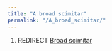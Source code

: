 ```yaml
---
title: "A broad scimitar"
permalink: "/A_broad_scimitar/"
---
```


1.  REDIRECT [Broad scimitar](Broad_scimitar "wikilink")